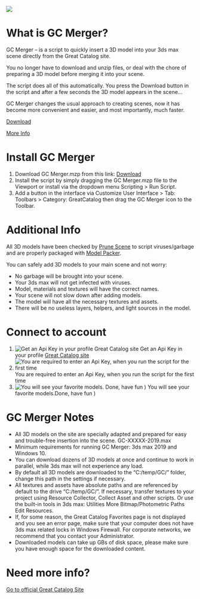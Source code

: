 ![](https://greatcatalog.net/img/landing-merger-step-3.png)

# What is GC Merger?

GC Merger – is a script to quickly insert a 3D model into your 3ds max scene directly from the Great Catalog site. 

You no longer have to download and unzip files, or deal with the chore of preparing a 3D model before merging it into your scene.

The script does all of this automatically. You press the Download button in the script and after a few seconds the 3D model appears in the scene…

GC Merger changes the usual approach to creating scenes, now it has become more convenient and easier, and most importantly, much faster.

[Download](https://raw.githubusercontent.com/3DGROUND/GCMerger/master/GCMerger.mzp)

[More Info](https://greatcatalog.net/en/3dmax-merger/)

# Install GC Merger

1. Download GC Merger.mzp from this link: [Download](https://raw.githubusercontent.com/3DGROUND/GCMerger/master/GCMerger.mzp)
2. Install the script by simply dragging the GC Merger.mzp file to the Viewport or install via the dropdown menu Scripting > Run Script.
3. Add a button in the interface via Customize User Interface > Tab: Toolbars > Category: GreatCatalog then drag the GC Merger icon to the Toolbar.

# Additional Info
All 3D models have been checked by [Prune Scene](https://3dground.net/en/prod/prune-scene-2180817) to script viruses/garbage and are properly packaged with [Model Packer](https://3dground.net/en/prod/model-packer-3091668).

You can safely add 3D models to your main scene and not worry:
* No garbage will be brought into your scene.
* Your 3ds max will not get infected with viruses.
* Model, materials and textures will have the correct names.
* Your scene will not slow down after adding models.
* The model will have all the necessary textures and assets.
* There will be no useless layers, helpers, and light sources in the model.

# Connect to account
1. ![Get an Api Key in your profile Great Catalog site](https://greatcatalog.net/img/landing-merger-step-1.png)
Get an Api Key in your profile [Great Catalog site](https://greatcatalog.net/en/profile/api-key/)
2. ![You are required to enter an Api Key, when you run the script for the first time](https://greatcatalog.net/img/landing-merger-step-2.png)
You are required to enter an Api Key, when you run the script for the first time
3. ![You will see your favorite models. Done, have fun )](https://greatcatalog.net/img/landing-merger-step-3.png)
You will see your favorite models.Done, have fun )

# GC Merger Notes
* All 3D models on the site are specially adapted and prepared for easy and trouble-free insertion into the scene. GC-XXXXX-2019.max
* Minimum requirements for running GC Merger: 3ds max 2019 and Windows 10.
* You can download dozens of 3D models at once and continue to work in parallel, while 3ds max will not experience any load.
* By default all 3D models are downloaded to the “C:/temp/GC/” folder, change this path in the settings if necessary.
* All textures and assets have absolute paths and are referenced by default to the drive “C:/temp/GC/”. If necessary, transfer textures to your project using Resource Collector, Collect Asset and other scripts. Or use the built-in tools in 3ds max: Utilities  More  Bitmap/Photometric Paths  Edit Resources.
* If, for some reason, the Great Catalog Favorites page is not displayed and you see an error page, make sure that your computer does not have 3ds max related locks in Windows Firewall. For corporate networks, we recommend that you contact your Administrator.
* Downloaded models can take up GBs of disk space, please make sure you have enough space for the downloaded content.

# Need more info?
[Go to official Great Catalog Site](https://greatcatalog.net/en/3dmax-merger/)
